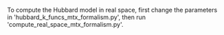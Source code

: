 To compute the Hubbard model in real space, first change the parameters in 'hubbard_k_funcs_mtx_formalism.py', then run 'compute_real_space_mtx_formalism.py'.
